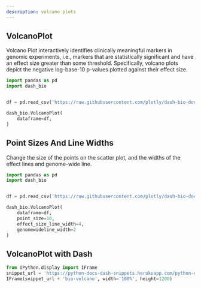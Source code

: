 ```yaml
---
description: volcano plots
---
```

## VolcanoPlot
Volcano Plot interactively identifies clinically meaningful markers in genomic experiments, i.e., markers that are statistically significant and have an effect size greater than some threshold. Specifically, volcano plots depict the negative log-base-10 p-values plotted against their effect size.

```python
import pandas as pd
import dash_bio


df = pd.read_csv('https://raw.githubusercontent.com/plotly/dash-bio-docs-files/master/volcano_data1.csv')

dash_bio.VolcanoPlot(
    dataframe=df,
)
```

## Point Sizes And Line Widths
Change the size of the points on the scatter plot, and the widths of the effect lines and genome-wide line.


```python
import pandas as pd
import dash_bio


df = pd.read_csv('https://raw.githubusercontent.com/plotly/dash-bio-docs-files/master/volcano_data1.csv')

dash_bio.VolcanoPlot(
    dataframe=df,
    point_size=10,
    effect_size_line_width=4,
    genomewideline_width=2
)
```

## VolcanoPlot with Dash

```python hide_code=true
from IPython.display import IFrame
snippet_url = 'https://python-docs-dash-snippets.herokuapp.com/python-docs-dash-snippets/'
IFrame(snippet_url + 'bio-volcano', width='100%', height=1200)
```
